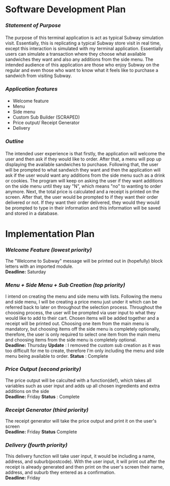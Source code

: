 # **Software Development Plan**



### **_Statement of Purpose_**

####
The purpose of this terminal application is act as typical Subway simulation visit. Essentially, this is replicating a typical Subway store visit in real time, except this interaction is simulated with my terminal application. Essentially users can simulate a transaction where they choose what available sandwiches they want and also any additions from the side menu. The intended audience of this application are those who enjoy Subway on the regular and even those who want to know what it feels like to purchase a sandwich from visiting Subway.

### **_Application features_**

#### 
* Welcome feature
* Menu 
* Side menu
* Custom Sub Builder (SCRAPED)
* Price output/ Receipt Generator
* Delivery


### **_Outline_**
#### 
The intended user experience is that firstly, the application will welcome the user  and then ask if they would like to order. After that, a menu will pop up displaying the available sandwiches to purchase. Following that, the user will be prompted to what sandwich they want and then the application will ask if the user would want any additions from the side menu such as a drink or cookies. The program will keep on asking the user if they want additions on the side menu until they say "N", which means "no" to wanting to order anymore. Next, the total price is calculated and a receipt is printed on the screen. After that, the user would be prompted to if they want their order delivered or not. If they want their order delivered, they would they would be prompted to type in their information and this information will be saved and stored in a database.



# **Implementation Plan**
### **_Welcome Feature (lowest priority)_**
The "Welcome to Subway" message will be printed out in (hopefully) block letters with an imported module.
<br>
**Deadline:** Saturday

### **_Menu + Side Menu + Sub Creation (top priority)_**
I intend on creating the menu and side menu with lists. Following the menu and side menu, I will be creating a price menu just under it which can be referred back to later on throughout the selection process. Throughout the choosing process, the user will be prompted via user input to what they would like to add to their cart. Chosen items will be added together and a receipt will be printed out. Choosing one item from the main menu is mandatory, but choosing items off the side menu is completely optionally, therefore, the user is only required to select one item from the main menu and choosing items from the side menu is completely optional. 
<br>
**Deadline:** Thursday
**Update** : I removed the custom sub creation as it was too difficult for me to create, therefore I'm only including the menu and side menu being available to order.
**Status** : Complete

### **_Price Output (second priority)_** 
The price output will be calculted with a function(def), which takes all variables such as user input and adds up all chosen ingredients and extra additions on the side
<br>
**Deadline:** Friday
**Status** : Complete

### **_Receipt Generator (third priority)_**
The receipt generator will take the price output and print it on the user's screen
<br>
**Deadline:** Friday
**Status** Complete

### **_Delivery (fourth priority)_**
This delivery function will take user input, it would be including a name, address, and suburb(postcode). With the user input, it will print out after the receipt is already generated and then print on the user's screen their name, address, and suburb they entered as a confirmation.
<br>
**Deadline:** Friday






 
